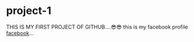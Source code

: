 # project-1
THIS IS MY FIRST PROJECT OF GITHUB....😎😎
this is my facebook profile [facebook](https://www.facebook.com/profile.php?id=100062750746953)...
